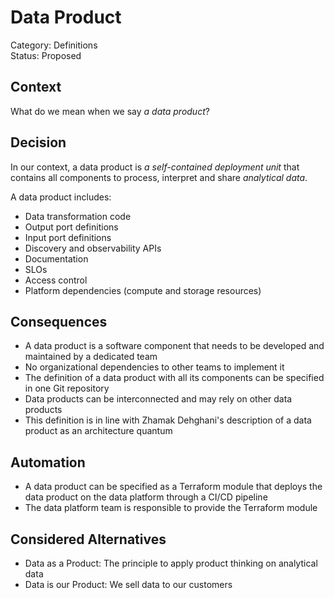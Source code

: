 # Data Product

[//]: # (Data Product as self-contained deployment unit)

Category: Definitions  
Status: Proposed  

## Context

What do we mean when we say _a data product_?

## Decision

In our context, a data product is _a self-contained deployment unit_ that contains all components to process, interpret and share _analytical data_.

A data product includes:

- Data transformation code
- Output port definitions
- Input port definitions
- Discovery and observability APIs
- Documentation
- SLOs
- Access control
- Platform dependencies (compute and storage resources)

## Consequences

- A data product is a software component that needs to be developed and maintained by a dedicated team
- No organizational dependencies to other teams to implement it
- The definition of a data product with all its components can be specified in one Git repository
- Data products can be interconnected and may rely on other data products
- This definition is in line with Zhamak Dehghani's description of a data product as an architecture quantum

## Automation

- A data product can be specified as a Terraform module that deploys the data product on the data platform through a CI/CD pipeline
- The data platform team is responsible to provide the Terraform module

## Considered Alternatives

- Data as a Product: The principle to apply product thinking on analytical data
- Data is our Product: We sell data to our customers
